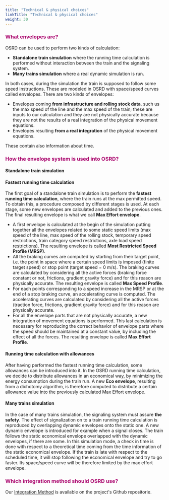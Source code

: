 ```yaml
---
title: "Technical & physical choices"
linkTitle: "Technical & physical choices"
weight: 30
---
```


### <font color=#aa026d>What envelopes are?</font>

OSRD can be used to perform two kinds of calculation:
- **Standalone train simulation** where the running time calculation is performed without interaction between the train and the signaling system.
- **Many trains simulation** where a real dynamic simulation is run.

In both cases, during the simulation the train is supposed to follow some speed instructions. These are modeled in OSRD with space/speed curves called envelopes. There are two kinds of envelopes:
- Envelopes coming **from infrastructure and rolling stock data**, such us the max speed of the line and the max speed of the train; these are inputs to our calculation and they are not physically accurate because they are not the results of a real integration of the physical movement equations.
- Envelopes resulting **from a real integration** of the physical movement equations.

These contain also information about time.

### <font color=#aa026d>How the envelope system is used into OSRD?</font>

#### Standalone train simulation
#### Fastest running time calculation

The first goal of a standalone train simulation is to perform the **fastest running time calculation**, where the train runs at the max permitted speed. To obtain this, a procedure composed by different stages is used. At each stage, some new envelopes are calculated and added to the previous ones. The final resulting envelope is what we call **Max Effort envelope**.

- A first envelope is calculated at the begin of the simulation putting together all the envelopes related to some static speed limits (max speed of the line, max speed of the rolling stock, temporary speed restrictions, train category speed restrictions, axle load speed restrictions). The resulting envelope is called **Most Restricted Speed Profile (MRSP)**.
- All the braking curves are computed by starting from their target point, i.e. the point in space where a certain speed limits is imposed (finite target speed) or stop point (target speed = 0 m/s). The braking curves are calculated by considering all the active forces (braking force constant or not, frictions, gradient gravity force) and for this reason are physically accurate. The resulting envelope is called **Max Speed Profile**.
- For each points corresponding to a speed increase in the MRSP or at the end of a stop braking curve, an accelerating curve is computed. The accelerating curves are calculated by considering all the active forces (traction force, frictions, gradient gravity force) and for this reason are physically accurate.
- For all the envelope parts that are not physically accurate, a new integration of movement equations is performed. This last calculation is necessary for reproducing the correct behavior of envelope parts where the speed should be maintained at a constant value, by including the effect of all the forces. The resulting envelope is called **Max Effort Profile**.

#### Running time calculation with allowances

After having performed the fastest running time calculation, some allowances can be introduced into it. In the OSRD running time calculation, we decide to distribute allowances in an economical way, by minimizing the energy consumption during the train run. A new **Eco envelope**, resulting from a dichotomy algorithm, is therefore computed to distribute a certain allowance value into the previously calculated Max Effort envelope.

#### Many trains simulation

In the case of many trains simulation, the signaling system must assure **the safety**. The effect of signalization on to a train running time calculation is reproduced by overlapping dynamic envelopes onto the static one. A new dynamic envelope is introduced for example when a signal closes. The train follows the static economical envelope overlapped with the dynamic envelopes, if there are some. In this simulation mode, a check in time is done with respect to a theoretical time coming from the time information of the static economical envelope. If the train is late with respect to the scheduled time, it will stop following the economical envelope and try to go faster. Its space/speed curve will be therefore limited by the max effort envelope.

### <font color=#aa026d>Which integration method should OSRD use?</font>

Our [Integration Method](https://github.com/DGEXSolutions/osrd/wiki/Which-integration-method-should-OSRD-use) is available on the project's Github repositorie.